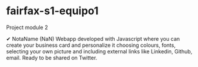 # fairfax-s1-equipo1
Project module 2

✔ NotaName (NaN)
Webapp developed with Javascript where you can create your business card and personalize it choosing colours, fonts, selecting your own picture and including external links like Linkedin, Github, email. Ready to be shared on Twitter.
